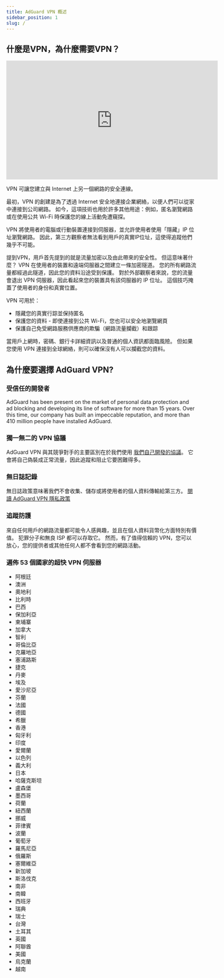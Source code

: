 ```yaml
---
title: AdGuard VPN 概述
sidebar_position: 1
slug: /
---
```


## 什麼是VPN，為什麼需要VPN？

<iframe width="560" height="315" class="youtube-video" src="https://www.youtube-nocookie.com/embed/7149L3xPmSE" title="YouTube 影片播放器" frameborder="0" allow="accelerometer; autoplay; clipboard-write; encrypted-media; gyroscope; picture-in-picture" allowfullscreen></iframe>

VPN 可讓您建立與 Internet 上另一個網路的安全連線。

最初，VPN 的創建是為了透過 Internet 安全地連接企業網絡，以便人們可以從家中連接到公司網路。 如今，這項技術也用於許多其他用途：例如，匿名瀏覽網路或在使用公共 Wi-Fi 時保護您的線上活動免遭窺探。

VPN 將使用者的電腦或行動裝置連接到伺服器，並允許使用者使用「隱藏」IP 位址瀏覽網路。 因此，第三方觀察者無法看到用戶的真實IP位址，這使得追蹤他們幾乎不可能。

提到VPN，用戶首先提到的就是流量加密以及由此帶來的安全性。 但這意味著什麼？ VPN 在使用者的裝置和遠端伺服器之間建立一條加密隧道。 您的所有網路流量都經過此隧道，因此您的資料沿途受到保護。 對於外部觀察者來說，您的流量會退出 VPN 伺服器，因此看起來您的裝置具有該伺服器的 IP 位址。 這個技巧掩蓋了使用者的身份和真實位置。

VPN 可用於：

- 隱藏您的真實行踪並保持匿名
- 保護您的資料 - 即使連接到公共 Wi-Fi，您也可以安全地瀏覽網頁
- 保護自己免受網路服務供應商的欺騙（網路流量攔截）和跟踪

當用戶上網時，密碼、銀行卡詳細資訊以及普通的個人資訊都面臨風險。 但如果您使用 VPN 連接到全球網絡，則可以確保沒有人可以攔截您的資料。

## 為什麼要選擇 AdGuard VPN?

### 受信任的開發者

AdGuard has been present on the market of personal data protection and ad blocking and developing its line of software for more than 15 years. Over this time, our company has built an impeccable reputation, and more than 410 million people have installed AdGuard.

### 獨一無二的 VPN 協議

AdGuard VPN 與其競爭對手的主要區別在於我們使用 [我們自己開發的協議](/general/adguard-vpn-protocol)。 它會將自己偽裝成正常流量，因此追蹤和阻止它要困難得多。

### 無日誌記錄

無日誌政策意味著我們不會收集、儲存或將使用者的個人資料傳輸給第三方。 [閱讀 AdGuard VPN 隱私政策](https://adguard-vpn.com/privacy.html)

### 追蹤防護

來自任何用戶的網路流量都可能令人感興趣，並且在個人資料貨幣化方面特別有價值。 犯罪分子和無良 ISP 都可以存取它。 然而，有了值得信賴的 VPN，您可以放心，您的提供者或其他任何人都不會看到您的網路活動。

### 遍佈 53 個國家的超快 VPN 伺服器

- 阿根廷
- 澳洲
- 奧地利
- 比利時
- 巴西
- 保加利亞
- 柬埔寨
- 加拿大
- 智利
- 哥倫比亞
- 克羅地亞
- 塞浦路斯
- 捷克
- 丹麥
- 埃及
- 愛沙尼亞
- 芬蘭
- 法國
- 德國
- 希臘
- 香港
- 匈牙利
- 印度
- 愛爾蘭
- 以色列
- 義大利
- 日本
- 哈薩克斯坦
- 盧森堡
- 墨西哥
- 荷蘭
- 紐西蘭
- 挪威
- 菲律賓
- 波蘭
- 葡萄牙
- 羅馬尼亞
- 俄羅斯
- 塞爾維亞
- 新加坡
- 斯洛伐克
- 南非
- 南韓
- 西班牙
- 瑞典
- 瑞士
- 台灣
- 土耳其
- 英國
- 阿聯酋
- 美國
- 烏克蘭
- 越南
